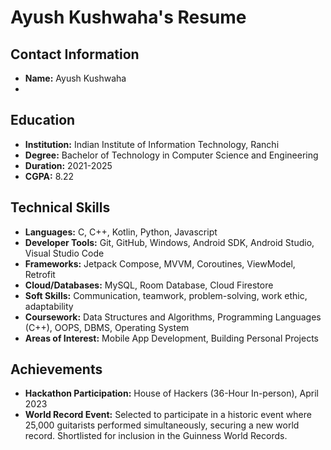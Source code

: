 # Ayush Kushwaha's Resume

## Contact Information
- **Name:** Ayush Kushwaha
- 
## Education
- **Institution:** Indian Institute of Information Technology, Ranchi
- **Degree:** Bachelor of Technology in Computer Science and Engineering
- **Duration:** 2021-2025
- **CGPA:** 8.22

## Technical Skills
- **Languages:** C, C++, Kotlin, Python, Javascript
- **Developer Tools:** Git, GitHub, Windows, Android SDK, Android Studio, Visual Studio Code
- **Frameworks:** Jetpack Compose, MVVM, Coroutines, ViewModel, Retrofit
- **Cloud/Databases:** MySQL, Room Database, Cloud Firestore
- **Soft Skills:** Communication, teamwork, problem-solving, work ethic, adaptability
- **Coursework:** Data Structures and Algorithms, Programming Languages (C++), OOPS, DBMS, Operating System
- **Areas of Interest:** Mobile App Development, Building Personal Projects



## Achievements
- **Hackathon Participation:** House of Hackers (36-Hour In-person), April 2023
- **World Record Event:** Selected to participate in a historic event where 25,000 guitarists performed simultaneously, securing a new world record. Shortlisted for inclusion in the Guinness World Records.
